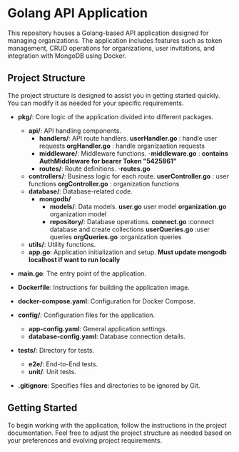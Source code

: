 # Golang API Application

This repository houses a Golang-based API application designed for managing organizations. The application includes features such as token management, CRUD operations for organizations, user invitations, and integration with MongoDB using Docker.

## Project Structure

The project structure is designed to assist you in getting started quickly. You can modify it as needed for your specific requirements.


- **pkg/**: Core logic of the application divided into different packages.
  - **api/**: API handling components.
    - **handlers/**: API route handlers.
        **userHandler.go** : handle user requests
        **orgHandler.go** : handle organizaation requests 
    - **middleware/**: Middleware functions.
      -**middleware.go** : **contains AuthMiddleware for bearer Token "5425861"** 
    - **routes/**: Route definitions.
        -**routes.go** 
  - **controllers/**: Business logic for each route.
      **userController.go** : user functions
      **orgController.go** : organization functions
  - **database/**: Database-related code.
    - **mongodb/**
      - **models/**: Data models.
          **user.go** user model
          **organization.go** organization model
      - **repository/**: Database operations.
          **connect.go** :connect database and create collections
          **userQueries.go** :user queries
          **orgQueries.go** :organization queries
  - **utils/**: Utility functions.
  - **app.go**: Application initialization and setup. **Must update mongodb localhost if want to run locally**
- **main.go**: The entry point of the application.
- **Dockerfile**: Instructions for building the application image.
- **docker-compose.yaml**: Configuration for Docker Compose.

- **config/**: Configuration files for the application.
  - **app-config.yaml**: General application settings.
  - **database-config.yaml**: Database connection details.

- **tests/**: Directory for tests.
  - **e2e/**: End-to-End tests.
  - **unit/**: Unit tests.

- **.gitignore**: Specifies files and directories to be ignored by Git.

## Getting Started

To begin working with the application, follow the instructions in the project documentation. Feel free to adjust the project structure as needed based on your preferences and evolving project requirements.
